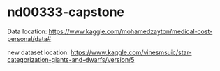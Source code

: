 # nd00333-capstone
Data location:
https://www.kaggle.com/mohamedzayton/medical-cost-personal/data#

new dataset location: https://www.kaggle.com/vinesmsuic/star-categorization-giants-and-dwarfs/version/5
